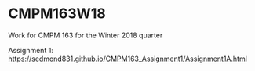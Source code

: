 # CMPM163W18
Work for CMPM 163 for the Winter 2018 quarter

Assignment 1:
https://sedmond831.github.io/CMPM163_Assignment1/Assignment1A.html
